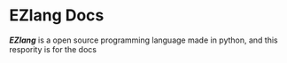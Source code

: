 # EZlang Docs
***EZlang*** is a open source programming language made in python, and this respority is for the docs
